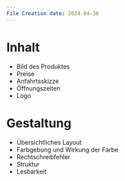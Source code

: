 ```yaml
---
File Creation date: 2024-04-30
---
```

# Inhalt
- Bild des Produktes
- Preise 
- Anfahrtsskizze
- Öffnungszeiten
- Logo
# Gestaltung
- Übersichtliches Layout 
- Farbgebung und Wirkung der Farbe 
- Rechtschreibfehler
- Struktur 
- Lesbarkeit
